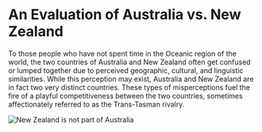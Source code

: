 # An Evaluation of Australia vs. New Zealand

To those people who have not spent time in the Oceanic region of the world, the two countries of Australia and New Zealand often get confused or lumped together due to perceived geographic, cultural, and linguistic similarities.  While this perception may exist, Australia and New Zealand are in fact two very distinct countries.  These types of misperceptions fuel the fire of a playful competitiveness between the two countries, sometimes affectionately referred to as the Trans-Tasman rivalry. 

![New Zealand is not part of Australia](https://nzpocketguide.com/wp-content/uploads/2019/10/flight-murray-copy.jpg)
